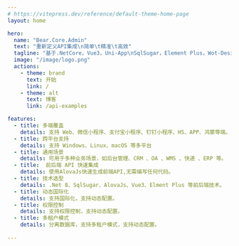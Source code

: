 ```yaml
---
# https://vitepress.dev/reference/default-theme-home-page
layout: home

hero:
  name: "Bear.Core.Admin"
  text: "重新定义API集成\n简单\t精准\t高效"
  tagline: "基于.NetCore，Vue3，Uni-App\nSqlSugar，Element Plus，Wot-Design-Uni"
  image: "/image/logo.png"
  actions:
    - theme: brand
      text: 开始
      link: /
    - theme: alt
      text: 博客
      link: /api-examples

features:
  - title: 多端覆盖
    details: 支持 Web、微信小程序、支付宝小程序、钉钉小程序、H5、APP、鸿蒙等端。
  - title: 跨平台支持
    details: 支持 Windows、Linux、macOS 等多平台
  - title: 通用场景
    details: 可用于多种业务场景，如后台管理、CRM 、OA 、WMS 、快递 、ERP 等。
  - title:  前后端 API 快速集成
    details: 使用AlovaJs快速生成前端API,无需编写任何代码。
  - title: 技术选型
    details: .Net 8、SqlSugar、AlovaJs、Vue3、Elment Plus 等前后端技术。
  - title: 动态国际化
    details: 支持国际化，支持动态配置。
  - title: 权限控制
    details: 支持权限控制，支持动态配置。
  - title: 多租户模式
    details: 分离数据库，支持多租户模式，支持动态配置。
  
---
```


